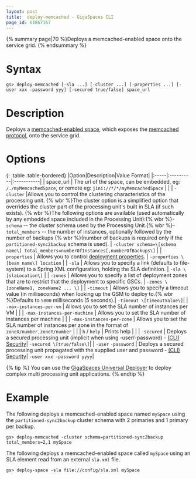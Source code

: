 ```yaml
---
layout: post
title:  deploy-memcached - GigaSpaces CLI
page_id: 61867167
---
```


{% summary page|70 %}Deploys a memcached-enabled space onto the service grid. {% endsummary %}

# Syntax

    gs> deploy-memcached [-sla ...] [-cluster ...] [-properties ...] [-user xxx -password yyy] [-secured true/false] space_url

# Description

Deploys a [memcached-enabled space](/xap96/memcached-api.html), which exposes the [memcached protocol](http://code.google.com/p/memcached/wiki/NewProtocols), onto the service grid.

# Options

{: .table .table-bordered}
|Option|Description|Value Format|
|:-----|:----------|:-----------|
| space_url | The url of the space, can be embedded, eg: `/./myMemcachedSpace`, or remote eg: `jini://*/*/myMemcachedSpace` | |
| `-cluster` |Allows you to control the clustering characteristics of the processing unit. {% wbr %}The cluster option is a simplified option that overrides the cluster part of the processing unit's built in SLA (if such exists). {% wbr %}The following options are available (used automatically by any embedded space included in the Processing Unit):{% wbr %}- `schema` -- the cluster schema used by the Processing Unit.{% wbr %}- `total_members` -- the number of instances, optionally followed by the number of backups {% wbr %}(number of backups is required only if the `partitioned-sync2backup` schema is used). | `-cluster schema=\[schema name\] total_members=numberOfInstances[,numberOfBackups\]` |
| `-properties` | Allows you to control [deployment properties](/xap96/deployment-properties.html). | `-properties \[bean name\] location` |
| `-sla` | Allows you to specify a link (defaults to file-system) to a Spring XML configuration, holding the SLA definition. | `-sla \[slaLocation\]` |
| `-zones` | Allows you to specify a list of deployment zones that are to restrict that the deployment to specific GSCs. | `-zones \[zoneName1, zoneName2 ... \]` |
| `-timeout` | Allows you to specify a timeout value (in milliseconds) when looking up the GSM to deploy to.{% wbr %}Defaults to `5000` milliseconds (5 seconds).| `-timeout \[timeoutValue\]`|
| `-max-instances-per-vm` | Allows you to set the SLA number of instances per VM | |
| `-max-instances-per-machine` | Allows you to set the SLA number of instances per machine | |
| `-max-instances-per-zone` | Allows you to set the SLA number of instances per zone in the format of `zoneX/number,zoneY/number` | |
| `h` / `help`  | Prints help | |
| `-secured` | Deploys a secured processing unit (implicit when using -user/-password) - [(CLI) Security](/xap96/command-line-interface-(cli)-security.html)| `-secured \[true/false\]`|
| `-user` `-password` | Deploys a secured processing unit propagated with the supplied user and password - [(CLI) Security](/xap96/command-line-interface-(cli)-security.html)| `-user xxx -password yyyy`|

{% tip %}
You can use the [GigaSpaces Universal Deployer](/sbp/universal-deployer.html) to deploy complex multi processing unit applications.
{% endtip %}

# Example

The following deploys a memcached-enabled space named `mySpace` using the `partitioned-sync2backup` cluster schema with 2 primaries and 1 primary per backup.

    gs> deploy-memcached -cluster schema=partitioned-sync2backup total_members=2,1 mySpace

The following deploys a memcached-enabled space called `mySpace` using an SLA element read from an external `sla.xml` file.

    gs> deploy-space -sla file://config/sla.xml mySpace

